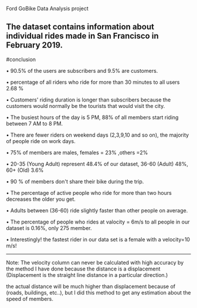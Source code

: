 Ford GoBike Data Analysis project

The dataset contains information about individual rides made in San Francisco in February 2019.
-------------------------------------------------------------------------------------------------------------------------------------------------------------------------------

#conclusion

• 90.5% of the users are subscribers and 9.5%  are customers.

• percentage of all riders who ride for more than 30 minutes to all users 2.68 %

• Customers' riding duration is longer than subscribers because the customers would normally be the tourists that would visit the city.

• The busiest hours of the day is 5 PM, 88% of all members start riding between 7 AM to 8 PM.

• There are fewer riders on weekend days (2,3,9,10 and so on), the majority of people ride on work days.

• 75% of members are males, females = 23% ,others =2%

• 20-35 (Young Adult) represent 48.4% of our dataset, 36-60 (Adult) 48%, 60+ (Old) 3.6%

• 90 % of members don't share their bike during the trip.

• The percentage of active people who ride for more than two hours decreases the older you get.

• Adults between (36-60) ride slightly faster than other people on average.

• The percentage of people who rides at valocity = 6m/s to all people in our dataset is 0.16%, only 275 member.

• Interestingly! the fastest rider in our data set is a female with a velocity=10 m/s!

-------------------------------------------------------------------------------------------------------------------------------------------------------------------------------
Note: The velocity column can never be calculated with high accuracy by the method I have done because the distance is a displacement (Displacement is the straight line distance in a particular direction.)

the actual distance will be much higher than displacement because of (roads, buildings, etc..), but I did this method to get any estimation about the speed of members.